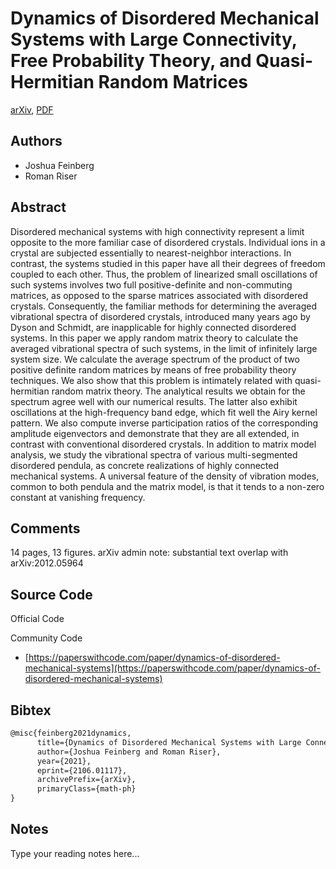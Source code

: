 
# Dynamics of Disordered Mechanical Systems with Large Connectivity, Free Probability Theory, and Quasi-Hermitian Random Matrices

[arXiv](https://arxiv.org/abs/2106.01117), [PDF](https://arxiv.org/pdf/2106.01117.pdf)

## Authors

- Joshua Feinberg
- Roman Riser

## Abstract

Disordered mechanical systems with high connectivity represent a limit opposite to the more familiar case of disordered crystals. Individual ions in a crystal are subjected essentially to nearest-neighbor interactions. In contrast, the systems studied in this paper have all their degrees of freedom coupled to each other. Thus, the problem of linearized small oscillations of such systems involves two full positive-definite and non-commuting matrices, as opposed to the sparse matrices associated with disordered crystals. Consequently, the familiar methods for determining the averaged vibrational spectra of disordered crystals, introduced many years ago by Dyson and Schmidt, are inapplicable for highly connected disordered systems. In this paper we apply random matrix theory to calculate the averaged vibrational spectra of such systems, in the limit of infinitely large system size. We calculate the average spectrum of the product of two positive definite random matrices by means of free probability theory techniques. We also show that this problem is intimately related with quasi-hermitian random matrix theory. The analytical results we obtain for the spectrum agree well with our numerical results. The latter also exhibit oscillations at the high-frequency band edge, which fit well the Airy kernel pattern. We also compute inverse participation ratios of the corresponding amplitude eigenvectors and demonstrate that they are all extended, in contrast with conventional disordered crystals. In addition to matrix model analysis, we study the vibrational spectra of various multi-segmented disordered pendula, as concrete realizations of highly connected mechanical systems. A universal feature of the density of vibration modes, common to both pendula and the matrix model, is that it tends to a non-zero constant at vanishing frequency.

## Comments

14 pages, 13 figures. arXiv admin note: substantial text overlap with arXiv:2012.05964

## Source Code

Official Code



Community Code

- [https://paperswithcode.com/paper/dynamics-of-disordered-mechanical-systems](https://paperswithcode.com/paper/dynamics-of-disordered-mechanical-systems)

## Bibtex

```tex
@misc{feinberg2021dynamics,
      title={Dynamics of Disordered Mechanical Systems with Large Connectivity, Free Probability Theory, and Quasi-Hermitian Random Matrices}, 
      author={Joshua Feinberg and Roman Riser},
      year={2021},
      eprint={2106.01117},
      archivePrefix={arXiv},
      primaryClass={math-ph}
}
```

## Notes

Type your reading notes here...

